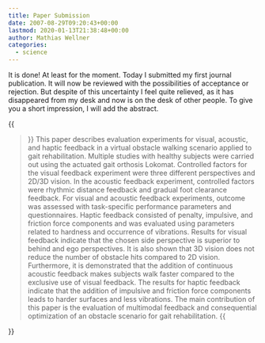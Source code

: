 ```yaml
---
title: Paper Submission
date: 2007-08-29T09:20:43+00:00
lastmod: 2020-01-13T21:38:48+00:00
author: Mathias Wellner
categories:
  - science
---
```

It is done! At least for the moment. Today I submitted my first journal publication. It will now be reviewed with the possibilities of acceptance or rejection. But despite of this uncertainty I feel quite relieved, as it has disappeared from my desk and now is on the desk of other people. To give you a short impression, I will add the abstract.

{{<blockquote>}}
  This paper describes evaluation experiments for visual, acoustic, and haptic feedback in a virtual obstacle walking scenario applied to gait rehabilitation. Multiple studies with healthy subjects were carried out using the actuated gait orthosis Lokomat. Controlled factors for the visual feedback experiment were three different perspectives and 2D/3D vision. In the acoustic feedback experiment, controlled factors were rhythmic distance feedback and gradual foot clearance feedback. For visual and acoustic feedback experiments, outcome was assessed with
  task-specific performance parameters and questionnaires. Haptic feedback consisted of penalty, impulsive, and friction force components and was evaluated using parameters related to hardness and occurrence of vibrations. Results for visual feedback indicate that the chosen side perspective is superior to behind and ego perspectives. It is also shown that 3D vision does not reduce the number of obstacle hits compared to 2D vision. Furthermore, it is demonstrated that the addition of continuous acoustic feedback makes subjects walk faster compared to the exclusive use of visual feedback. The results for haptic feedback indicate that the addition of impulsive and friction force components leads to harder surfaces and less vibrations. The main contribution of this paper is the evaluation of multimodal feedback and consequential optimization of an obstacle scenario for gait rehabilitation.
{{</blockquote>}}